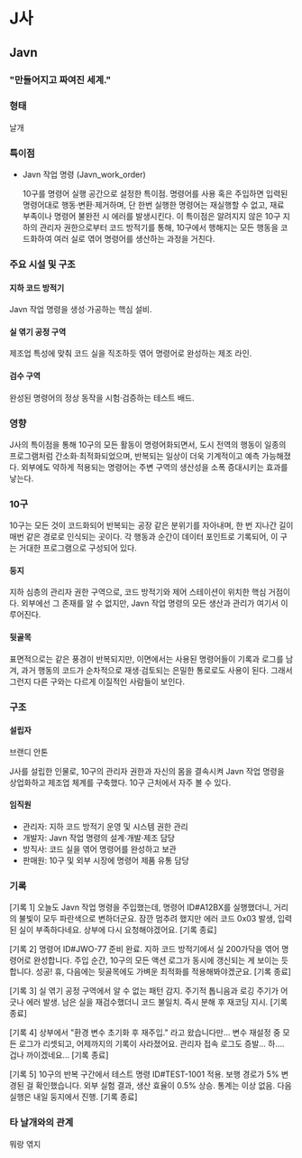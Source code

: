 # J사

## Javn

### "만들어지고 짜여진 세계."

### 형태

날개

### 특이점

- Javn 작업 명령 (Javn\_work\_order)

    10구를 명령어 실행 공간으로 설정한 특이점. 명령어를 사용 혹은 주입하면 입력된 명령어대로 행동·변환·제거하며, 단 한번 실행한 명령어는 재실행할 수 없고, 재료 부족이나 명령어 불완전 시 에러를 발생시킨다. 이 특이점은 알려지지 않은 10구 지하의 관리자 권한으로부터 코드 방적기를 통해, 10구에서 행해지는 모든 행동을 코드화하여 여러 실로 엮어 명령어를 생산하는 과정을 거친다.

### 주요 시설 및 구조

#### 지하 코드 방적기

Javn 작업 명령을 생성·가공하는 핵심 설비.

#### 실 엮기 공정 구역

제조업 특성에 맞춰 코드 실을 직조하듯 엮어 명령어로 완성하는 제조 라인.

#### 검수 구역

완성된 명령어의 정상 동작을 시험·검증하는 테스트 배드.

### 영향

J사의 특이점을 통해 10구의 모든 활동이 명령어화되면서, 도시 전역의 행동이 일종의 프로그램처럼 간소화·최적화되었으며, 반복되는 일상이 더욱 기계적이고 예측 가능해졌다. 외부에도 약하게 적용되는 명령어는 주변 구역의 생산성을 소폭 증대시키는 효과를 낳는다.

### 10구

10구는 모든 것이 코드화되어 반복되는 공장 같은 분위기를 자아내며, 한 번 지나간 길이 매번 같은 경로로 인식되는 곳이다. 각 행동과 순간이 데이터 포인트로 기록되어, 이 구는 거대한 프로그램으로 구성되어 있다.

#### 둥지

지하 심층의 관리자 권한 구역으로, 코드 방적기와 제어 스테이션이 위치한 핵심 거점이다. 외부에선 그 존재를 알 수 없지만, Javn 작업 명령의 모든 생산과 관리가 여기서 이루어진다.

#### 뒷골목

표면적으로는 같은 풍경이 반복되지만, 이면에서는 사용된 명령어들이 기록과 로그를 남겨, 과거 행동의 코드가 순차적으로 재생·검토되는 은밀한 통로로도 사용이 된다.
그래서 그런지 다른 구와는 다르게 이질적인 사람들이 보인다.

### 구조

#### 설립자

브랜디 안톤

J사를 설립한 인물로, 10구의 관리자 권한과 자신의 몸을 결속시켜 Javn 작업 명령을 상업화하고 제조업 체계를 구축했다.
10구 근처에서 자주 볼 수 있다.

#### 임직원

- 관리자: 지하 코드 방적기 운영 및 시스템 권한 관리
- 개발자: Javn 작업 명령의 설계·개발·제조 담당
- 방직사: 코드 실을 엮어 명령어를 완성하고 보관
- 판매원: 10구 및 외부 시장에 명령어 제품 유통 담당

### 기록

[기록 1]
오늘도 Javn 작업 명령을 주입했는데, 명령어 ID#A12BX를 실행했더니, 거리의 불빛이 모두 파란색으로 변하더군요. 잠깐 멈추려 했지만 에러 코드 0x03 발생, 입력된 실이 부족하다네요. 상부에 다시 요청해야겠어요. [기록 종료]

[기록 2]
명령어 ID#JWO-77 준비 완료. 지하 코드 방적기에서 실 200가닥을 엮어 명령어로 완성합니다. 주입 순간, 10구의 모든 액션 로그가 동시에 갱신되는 게 보이는 듯 합니다. 성공! 휴, 다음에는 뒷골목에도 가벼운 최적화를 적용해봐야겠군요. [기록 종료]

[기록 3]
실 엮기 공정 구역에서 알 수 없는 패턴 감지. 주기적 톱니음과 로깅 주기가 어긋나 에러 발생. 남은 실을 재검수했더니 코드 불일치. 즉시 분해 후 재코딩 지시. [기록 종료]

[기록 4]
상부에서 "환경 변수 초기화 후 재주입." 라고 왔습니다만... 변수 재설정 중 모든 로그가 리셋되고, 어제까지의 기록이 사라졌어요. 관리자 접속 로그도 증발... 하.... 겁나 까이겠네요... [기록 종료]

[기록 5]
10구의 반복 구간에서 테스트 명령 ID#TEST-1001 적용. 보행 경로가 5% 변경된 걸 확인했습니다. 외부 실험 결과, 생산 효율이 0.5% 상승. 통계는 이상 없음. 다음 실행은 내일 둥지에서 진행. [기록 종료]

### 타 날개와의 관계

뭐랑 엮지
